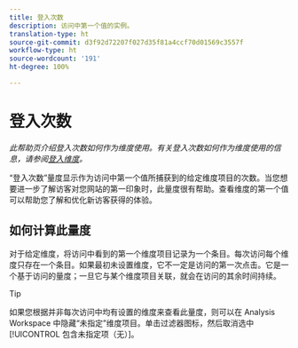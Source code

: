 ```yaml
---
title: 登入次数
description: 访问中第一个值的实例。
translation-type: ht
source-git-commit: d3f92d72207f027d35f81a4ccf70d01569c3557f
workflow-type: ht
source-wordcount: '191'
ht-degree: 100%

---
```



# 登入次数

*此帮助页介绍登入次数如何作为维度使用。有关登入次数如何作为维度使用的信息，请参阅[登入维度](../dimensions/entry-dimensions.md)。*

“登入次数”量度显示作为访问中第一个值所捕获到的给定维度项目的次数。当您想要进一步了解访客对您网站的第一印象时，此量度很有帮助。查看维度的第一个值可以帮助您了解和优化新访客获得的体验。

## 如何计算此量度

对于给定维度，将访问中看到的第一个维度项目记录为一个条目。每次访问每个维度只存在一个条目。如果最初未设置维度，它不一定是访问的第一次点击。它是一个基于访问的量度；一旦它与某个维度项目关联，就会在访问的其余时间持续。

>[!TIP]
>
>如果您根据并非每次访问中均有设置的维度来查看此量度，则可以在 Analysis Workspace 中隐藏“未指定”维度项目。单击过滤器图标，然后取消选中[!UICONTROL 包含未指定项（无）]。
